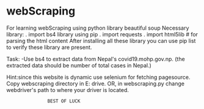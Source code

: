 # webScraping
For learning webScraping using python library beautiful soup
Necessary library:
. import bs4 library using pip
. import requests 
. import html5lib # for parsing the html content
After installing all these library you can use pip list to verify these 
library are present.

Task:
-Use bs4 to extract data from Nepal's covid19.mohp.gov.np.
(the extracted data should be number of total cases in Nepal.)

Hint:since this website is dynamic use selenium for fetching pagesource.
Copy webscraping directory in E: drive. OR, in webscraping.py change webdriver's path to where your driver is located.
       
       
                   BEST OF LUCK
